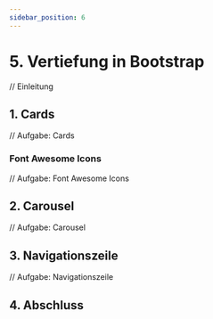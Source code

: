 ```yaml
---
sidebar_position: 6
---
```


# 5. Vertiefung in Bootstrap

// Einleitung

## 1. Cards

// Aufgabe: Cards

### Font Awesome Icons

// Aufgabe: Font Awesome Icons

## 2. Carousel

// Aufgabe: Carousel

## 3. Navigationszeile

// Aufgabe: Navigationszeile

## 4. Abschluss
